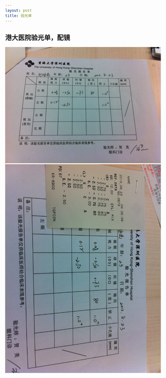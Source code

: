 ```yaml
---
layout: post
title: 验光单
---
```


## 港大医院验光单，配镜

![验光单1](/attachments/2014-04-19-hk-hospital-eye1.jpg)
![验光单2](/attachments/2014-04-19-hk-hospital-eye2.jpg)

